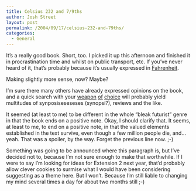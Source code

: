 ```yaml
---
title: Celsius 232 and 7/9ths
author: Josh Street
layout: post
permalink: /2004/09/17/celsius-232-and-79ths/
categories:
  - General
---
```

It&#8217;s a really good book. Short, too. I picked it up this afternoon and finished it in procrastination time and whilst on public transport, etc. If you&#8217;ve never heard of it, that&#8217;s probably because it&#8217;s usually expressed in [Fahrenheit][1].<!--more-->

Making slightly more sense, now? Maybe?

I&#8217;m sure there many others have already expressed opinions on the book, and a quick search with your [weapon][2] [of][3] [choice][4] will probably yield multitudes of synposiseseseses (synopsi?), reviews and the like.

It seemed (at least to me) to be different in the whole &#8220;bleak futurist&#8221; genre in that the book ends on a positive note. Okay, I should clarify that. It seems, at least to me, to end on a positive note, in that the valued elements established in the text survive, even though a few million people die, and&#8230; yeah. That was a spoiler, by the way. Forget the previous line now. ;-)

Something was going to be announced where this paragraph is, but I&#8217;ve decided not to, because I&#8217;m not sure enough to make that worthwhile. If I were to say I&#8217;m looking for ideas for Extension 2 next year, that&#8217;d probably allow clever cookies to surmise what I would have been considering suggesting as a theme here. But I won&#8217;t. Because I&#8217;m still liable to changing my mind several times a day for about two months still ;-)

 [1]: http://www.google.com/search?q=232+7%2F9+degrees+Celsius+in+degrees+Fahrenheit
 [2]: http://www.google.com/
 [3]: http://www.a9.com/
 [4]: http://www.hotbot.com/